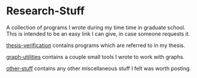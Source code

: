 # Research-Stuff
A collection of programs I wrote during my time time in graduate school. This is intended to be an easy link I can give, in case someone requests it.

[thesis-verification](thesis-verification/) contains programs which are referred to in my thesis.

[graph-utilities](graph-utilities/) contains a couple small tools I wrote to work with graphs.

[other-stuff](other-stuff/) contains any other miscellaneous stuff I felt was worth posting.
